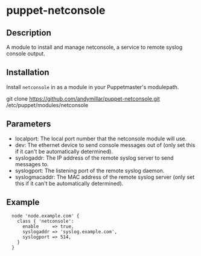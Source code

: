 puppet-netconsole
=================

Description
-----------

A module to install and manage netconsole, a service to remote syslog console
output. 

Installation
------------

Install `netconsole` in as a module in your Puppetmaster's modulepath.

  git clone https://github.com/andymillar/puppet-netconsole.git /etc/puppet/modules/netconsole

Parameters
----------

  * localport: The local port number that the netconsole module will use.
  * dev: The ethernet device to send console messages out of (only set this if it can't be automatically determined).
  * syslogaddr: The IP address of the remote syslog server to send messages to.
  * syslogport: The listening port of the remote syslog daemon.
  * syslogmacaddr: The MAC address of the remote syslog server (only set this if it can't be automatically determined).

Example
-------

~~~puppet
  node 'node.example.com' {
    class { 'netconsole':
      enable     => true,
      syslogaddr => 'syslog.example.com',
      syslogport => 514,
    }
  }
~~~
